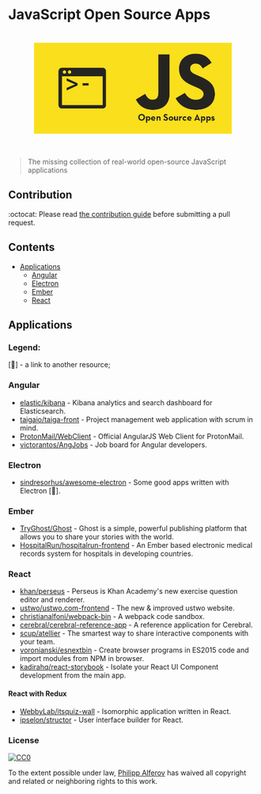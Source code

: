 # JavaScript Open Source Apps

<p align="center">
	<br>
  <img align="center" width="400px" src="https://github.com/alferov/js-open-source-apps/blob/master/logo.png" alt="JavaScript Open Source Apps">
	<br>
	<br>
	<br>
</p>

> The missing collection of real-world open-source JavaScript applications

## Contribution
:octocat: Please read [the contribution guide](contributing.md)  before submitting a pull request.

## Contents
- [Applications](#applications)
  - [Angular](#angular)
  - [Electron](#electron)
  - [Ember](#ember)
  - [React](#react)

## Applications
### Legend:
[:link:] - a link to another resource;

### Angular
* [elastic/kibana](https://github.com/elastic/kibana/blob/master/package.json) - Kibana analytics and search dashboard for Elasticsearch.
* [taigaio/taiga-front](https://github.com/taigaio/taiga-front) - Project management web application with scrum in mind.
* [ProtonMail/WebClient](https://github.com/ProtonMail/WebClient) - Official AngularJS Web Client for ProtonMail.
* [victorantos/AngJobs](https://github.com/victorantos/AngJobs) - Job board for Angular developers.

### Electron
* [sindresorhus/awesome-electron](https://github.com/sindresorhus/awesome-electron#open-source) - Some good apps written with Electron [:link:].

### Ember
* [TryGhost/Ghost](https://github.com/TryGhost/Ghost/tree/master/core) - Ghost is a simple, powerful publishing platform that allows you to share your stories with the world.
* [HospitalRun/hospitalrun-frontend](https://github.com/HospitalRun/hospitalrun-frontend) - An Ember based electronic medical records system for hospitals in developing countries.

### React
* [khan/perseus](https://github.com/khan/perseus) - Perseus is Khan Academy's new exercise question editor and renderer.
* [ustwo/ustwo.com-frontend](https://github.com/ustwo/ustwo.com-frontend) -
The new & improved ustwo website.
* [christianalfoni/webpack-bin](https://github.com/christianalfoni/webpack-bin) - A webpack code sandbox.
* [cerebral/cerebral-reference-app](https://github.com/cerebral/cerebral-reference-app) - A reference application for Cerebral.
* [scup/atellier](https://github.com/scup/atellier) - The smartest way to share interactive components with your team.
* [voronianski/esnextbin](https://github.com/voronianski/esnextbin) - Create browser programs in ES2015 code and import modules from NPM in browser.
* [kadirahq/react-storybook](https://github.com/kadirahq/react-storybook) - Isolate your React UI Component development from the main app.

#### React with Redux
* [WebbyLab/itsquiz-wall](https://github.com/webbylab/itsquiz-wall) - Isomorphic application written in React.
* [ipselon/structor](https://github.com/ipselon/structor) - User interface builder for React.

### License
[![CC0](http://i.creativecommons.org/p/zero/1.0/88x31.png)](http://creativecommons.org/publicdomain/zero/1.0/)

To the extent possible under law, [Philipp Alferov](https://github.com/alferov) has waived all copyright and related or neighboring rights to this work.

